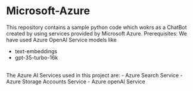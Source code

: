 # Microsoft-Azure
This repository contains a sample python code which wokrs as a ChatBot created by using services provided by Microsoft Azure.
Prerequisites:
We have used Azure OpenAI Service models like 
- text-embeddings
- gpt-35-turbo-16k
<br>
The Azure AI Services used in this project are:
- Azure Search Service
- Azure Storage Accounts Service 
- Azure openAI Service

